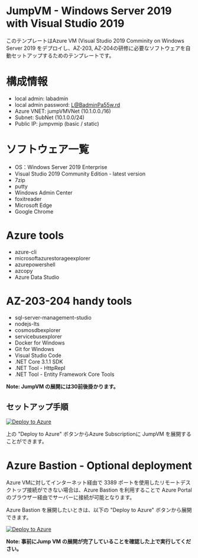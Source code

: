 # JumpVM - Windows Server 2019 with Visual Studio 2019 

このテンプレートはAzure VM (Visual Studio 2019 Comminity on Windows Server 2019 をデプロイし、AZ-203, AZ-204の研修に必要なソフトウェアを自動セットアップするためのテンプレートです。

# 構成情報
- local admin: labadmin
- local admin password: L@BadminPa55w.rd
- Azure VNET: jumpVMVNet (10.1.0.0./16)
- Subnet: SubNet (10.1.0.0/24)
- Public IP: jumpvmip (basic / static)

# ソフトウェア一覧
- OS：Windows Server 2019 Enterprise
- Visual Studio 2019 Community Edition - latest version
- 7zip 
- putty 
- Windows Admin Center
- foxitreader 
- Microsoft Edge
- Google Chrome 

# Azure tools
- azure-cli 
- microsoftazurestorageexplorer 
- azurepowershell 
- azcopy 
- Azure Data Studio

# AZ-203-204 handy tools
- sql-server-management-studio 
- nodejs-lts 
- cosmosdbexplorer 
- servicebusexplorer 
- Docker for Windows 
- Git for Windows
- Visual Studio Code
- .NET Core 3.1.1 SDK
- .NET Tool - HttpRepl
- .NET Tool - Entity Framework Core Tools

**Note: JumpVM の展開には30前後掛かります。**

## セットアップ手順

[![Deploy to Azure](https://aka.ms/deploytoazurebutton)](https://portal.azure.com/#create/Microsoft.Template/uri/https%3A%2F%2Fraw.githubusercontent.com%2Fatt-jp%2FARMTemplates%2Fmaster%2FJumpVM%2Fazuredeploy.json)

上の "Deploy to Azure" ボタンからAzure Subscriptionに JumpVM を展開することができます。

# Azure Bastion - Optional deployment

Azure VMに対してインターネット経由で 3389 ポートを使用したリモートデスクトップ接続ができない場合は、Azure Bastion を利用することで Azure Portal のブラウザー経由でサーバーに接続が可能となります。

Azure Bastion を展開したいときは、以下の "Deploy to Azure" ボタンから展開できます。

[![Deploy to Azure](https://aka.ms/deploytoazurebutton)](https://portal.azure.com/#create/Microsoft.Template/uri/https%3A%2F%2Fraw.githubusercontent.com%2Fatt-jp%2FARMTemplates%2Fmaster%2FJumpVM%2Fbastion-template.json)

**Note: 事前にJump VM の展開が完了していることを確認した上で実行してください。**